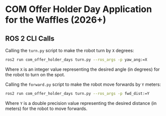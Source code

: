 # COM Offer Holder Day Application for the Waffles (2026+)

## ROS 2 CLI Calls

Calling the `turn.py` script to make the robot turn by `X` degrees:

```bash
ros2 run com_offer_holder_days turn.py --ros_args -p yaw_ang:=X
```

Where `X` is an integer value representing the desired angle (in degrees) for the robot to turn on the spot.

Calling the `forward.py` script to make the robot move forwards by `Y` meters:

```bash
ros2 run com_offer_holder_days turn.py --ros_args -p fwd_dist:=Y
```

Where `Y` is a double precision value representing the desired distance (in meters) for the robot to move forwards.